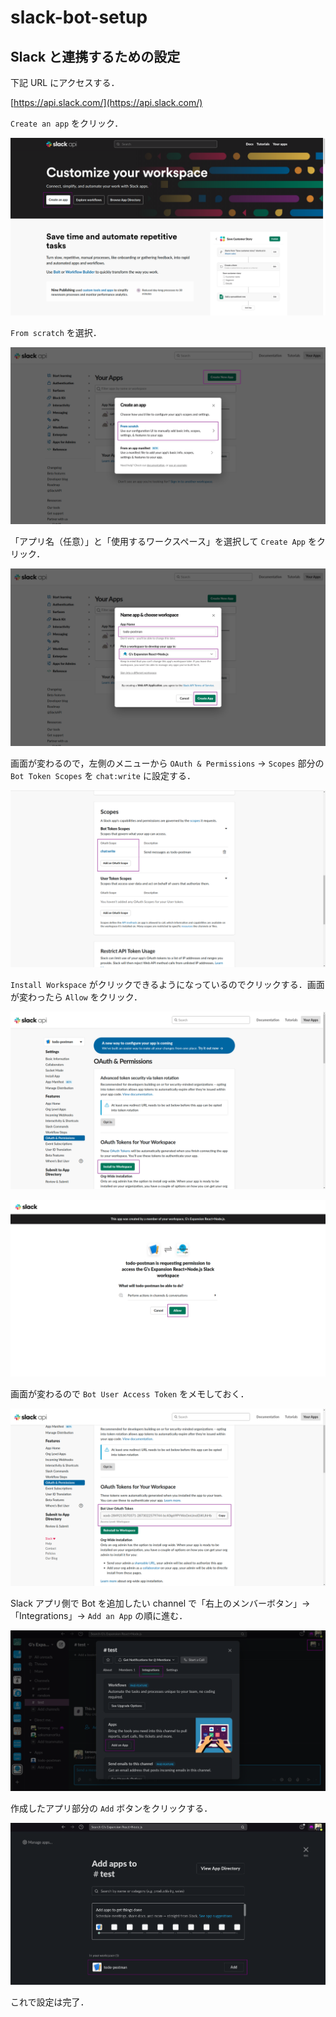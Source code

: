 # slack-bot-setup

## Slack と連携するための設定

下記 URL にアクセスする．

[https://api.slack.com/](https://api.slack.com/)

`Create an app` をクリック．

![](./img/slack-setup-01.png)

`From scratch` を選択．

![](./img/slack-setup-02.png)

「アプリ名（任意）」と「使用するワークスペース」を選択して `Create App` をクリック．

![](./img/slack-setup-03.png)

画面が変わるので，左側のメニューから `OAuth & Permissions` → `Scopes` 部分の `Bot Token Scopes` を `chat:write` に設定する．

![](./img/slack-setup-04.png)

`Install Workspace` がクリックできるようになっているのでクリックする．画面が変わったら `Allow` をクリック．

![](./img/slack-setup-05.png)

![](./img/slack-setup-06.png)

画面が変わるので `Bot User Access Token` をメモしておく．

![](./img/slack-setup-07.png)

Slack アプリ側で Bot を追加したい channel で「右上のメンバーボタン」→「Integrations」→ `Add an App` の順に進む．

![](./img/slack-setup-08.png)

作成したアプリ部分の `Add` ボタンをクリックする．

![](./img/slack-setup-09.png)

これで設定は完了．

